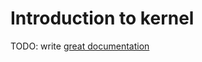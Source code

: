# Introduction to kernel

TODO: write [great documentation](http://jacobian.org/writing/what-to-write/)
